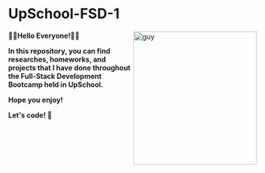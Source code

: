 # UpSchool-FSD-1
<img align="right" height="270px" alt="guy" width="250" src="https://user-images.githubusercontent.com/102520514/221416395-9d877d54-de3e-464a-a80b-9e3034743130.gif" />

**👋🏻Hello Everyone!👋🏻**

**In this repository, you can find researches, homeworks, and projects that I have done throughout the Full-Stack Development Bootcamp held in UpSchool.**

**Hope you enjoy!**

**Let's code! 🚀**

